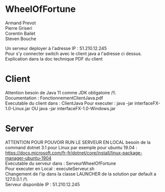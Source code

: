 # WheelOfFortune

Armand Prevot  
Pierre Griseri  
Corentin Bailet  
Steven Bouche  

Un serveur deployer à l'adresse IP : 51.210.12.245  
Pour s'y connecter switch avec le client java a l'adresse ci dessus. Explication dans la doc technique PDF du client  

# Client

Attention besoin de Java 11 comme JDK obligatoire /!\  
Documentation : FonctionnementClientJava.pdf  
Executable du client dans : ClientJava
Pour executer : java -jar interfaceFX-1.0-Linux.jar OU java -jar interfaceFX-1.0-Windows.jar  

# Server

ATTENTION POUR POUVOIR RUN LE SERVEUR EN LOCAL besoin de la command dotnet 3.1 pour Linux par exemple pour ubuntu 19.04 : https://docs.microsoft.com/fr-fr/dotnet/core/install/linux-package-manager-ubuntu-1904  
Executable du serveur dans : ServeurWheelOfFortune  
Pour executer en Local : executeServeur.sh  
Changement de l'ip dans la classe LAUNCHER de la solution par default a 127.0.0.1 /!\  
Serveur disponible IP : 51.210.12.245 


